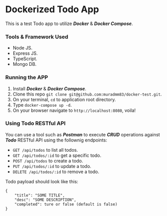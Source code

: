 # Dockerized Todo App

This is a test Todo app to utilize **_Docker_** & **_Docker Compose_**.

### Tools & Framework Used
- Node JS.
- Express JS.
- TypeScript.
- Mongo DB.

### Running the APP
1. Install **_Docker_** & **_Docker Compose_**.
1. Clone this repo `git clone git@github.com:muradmm83/docker-test.git`.
1. On your terminal, `cd` to application root directory.
1. Type `docker-compose up -d`.
1. On your browser navigate to `http://localhost:8080`, voila!

### Using Todo RESTful API

You can use a tool such as **_Postman_** to execute **_CRUD_** operations against **_Todo_** RESTful API using the follownig endpoints:
- `GET /api/todos` to list all todos.
- `GET /api/todos/:id` to get a specific todo.
- `POST /api/todos` to create a todo.
- `PUT /api/todos/:id` to update a todo.
- `DELETE /api/todos/:id` to remove a todo.

Todo payload should look like this:
```
{
    "title": "SOME TITLE",
    "desc": "SOME DESCRIPTION",
    "completed": ture or false (default is false)
}
```